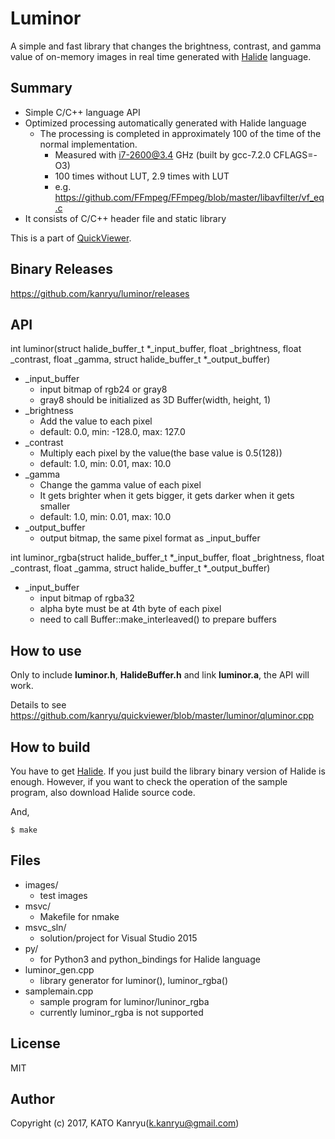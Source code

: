 Luminor
=============

A simple and fast library that changes the brightness, contrast, and gamma value of on-memory images in real time generated with [Halide](https://github.com/halide/Halide) language.

Summary
-------

- Simple C/C++ language API
- Optimized processing automatically generated with Halide language
    - The processing is completed in approximately 100 of the time of the normal implementation.
        - Measured with i7-2600@3.4 GHz (built by gcc-7.2.0 CFLAGS=-O3)
        - 100 times without LUT, 2.9 times with LUT
        - e.g. https://github.com/FFmpeg/FFmpeg/blob/master/libavfilter/vf_eq.c
- It consists of C/C++ header file and static library

This is a part of [QuickViewer](https://github.com/kanryu/quickviewer).

Binary Releases
---------------
https://github.com/kanryu/luminor/releases


API
---

int luminor(struct halide_buffer_t *_input_buffer, float _brightness, float _contrast, float _gamma, struct halide_buffer_t *_output_buffer)

- _input_buffer
    - input bitmap of rgb24 or gray8
    - gray8 should be initialized as 3D Buffer(width, height, 1)
- _brightness
    - Add the value to each pixel
    - default: 0.0, min: -128.0, max: 127.0
- _contrast
    - Multiply each pixel by the value(the base value is 0.5(128))
    - default: 1.0, min: 0.01, max: 10.0
- _gamma
    - Change the gamma value of each pixel
    - It gets brighter when it gets bigger, it gets darker when it gets smaller
    - default: 1.0, min: 0.01, max: 10.0
- _output_buffer
    - output bitmap, the same pixel format as _input_buffer

int luminor_rgba(struct halide_buffer_t *_input_buffer, float _brightness, float _contrast, float _gamma, struct halide_buffer_t *_output_buffer)

- _input_buffer
    - input bitmap of rgba32
    - alpha byte must be at 4th byte of each pixel
    - need to call Buffer::make_interleaved() to prepare buffers


How to use
------------

Only to include **luminor.h**, **HalideBuffer.h**  and link **luminor.a**, the API will work.

Details to see https://github.com/kanryu/quickviewer/blob/master/luminor/qluminor.cpp


How to build
------------

You have to get [Halide](https://github.com/halide/Halide).
If you just build the library binary version of Halide is enough.
However, if you want to check the operation of the sample program, also download Halide source code.

And,

    $ make

Files
-----

- images/
    - test images
- msvc/
    - Makefile for nmake
- msvc_sln/
    - solution/project for Visual Studio 2015
- py/
    - for Python3 and python_bindings for Halide language
- luminor_gen.cpp
    - library generator for luminor(), luminor_rgba()
- samplemain.cpp
    - sample program for luminor/luninor_rgba
    - currently luminor_rgba is not supported

License
-------
MIT

Author
------

Copyright (c) 2017, KATO Kanryu(k.kanryu@gmail.com)
